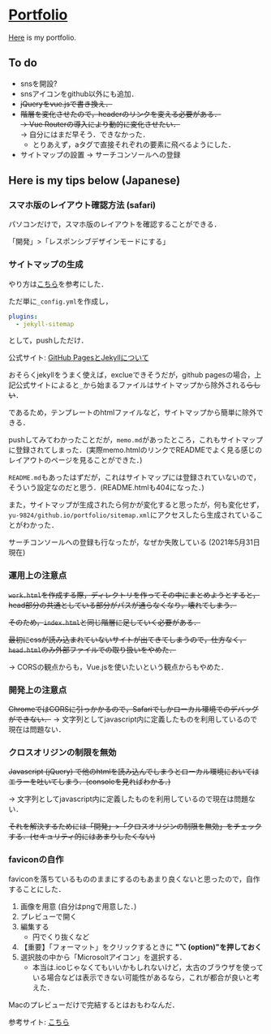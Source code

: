 # [Portfolio](https://yu-9824.github.io/portfolio/)
[Here](https://yu-9824.github.io/portfolio/) is my portfolio.

## To do
- snsを開設?
- snsアイコンをgithub以外にも追加．
- ~~jQueryをvue.jsで書き換え．~~
- ~~階層を変化させたので，headerのリンクを変える必要がある．~~<br>
    ~~→ Vue Routerの導入により動的に変化させたい．~~<br>
    → 自分にはまだ早そう．できなかった．<br>
    - とりあえず，aタグで直接それぞれの要素に飛べるようにした．
- サイトマップの設置 → サーチコンソールへの登録

## Here is my tips below (Japanese)
### スマホ版のレイアウト確認方法 (safari)
パソコンだけで，スマホ版のレイアウトを確認することができる．

「開発」>「レスポンシブデザインモードにする」


### サイトマップの生成
やり方は[こちら](https://r17n.page/2019/10/25/github-pages-from-docs-generation-sitemap/)を参考にした．

ただ単に`_config.yml`を作成し，
```yaml
plugins:
  - jekyll-sitemap
```
として，pushしただけ．

公式サイト: [GitHub PagesとJekyllについて](https://docs.github.com/ja/pages/setting-up-a-github-pages-site-with-jekyll/about-github-pages-and-jekyll)

おそらくjekyllをうまく使えば，exclueできそうだが，github pagesの場合，上記公式サイトによると`_`から始まるファイルはサイトマップから除外される~~らしい~~．

であるため，テンプレートのhtmlファイルなど，サイトマップから簡単に除外できる．

pushしてみてわかったことだが，`memo.md`があったところ，これもサイトマップに登録されてしまった．(実際memo.htmlのリンクでREADMEでよく見る感じのレイアウトのページを見ることができた．)

`README.md`もあったはずだが，これはサイトマップには登録されていないので，そういう設定なのだと思う．(README.htmlも404になった．)

また，サイトマップが生成されたら何かが変化すると思ったが，何も変化せず，`yu-9824/github.io/portfolio/sitemap.xml`にアクセスしたら生成されていることがわかった．

サーチコンソールへの登録も行なったが，なぜか失敗している (2021年5月31日現在)


### 運用上の注意点
~~`work.html`を作成する際，ディレクトリを作ってその中にまとめようとすると，head部分の共通としている部分がパスが通らなくなり，壊れてしまう．~~

~~そのため，`index.html`と同じ階層に足していく必要がある．~~

~~最初にcssが読み込まれていないサイトが出てきてしまうので，仕方なく，`head.html`のみ外部ファイルでの取り扱いをやめた．~~

→ CORSの観点からも，Vue.jsを使いたいという観点からもやめた．


### 開発上の注意点
~~ChromeではCORSに引っかかるので，Safariでしかローカル環境でのデバッグができない．~~
→ 文字列としてjavascript内に定義したものを利用しているので現在は問題ない．


### クロスオリジンの制限を無効
~~Javascript (jQuery) で他のhtmlを読み込んでしまうとローカル環境においてはエラーを吐いてしまう．(consoleを見ればわかる．)~~

→ 文字列としてjavascript内に定義したものを利用しているので現在は問題ない．

~~それを解決するためには「開発」>「クロスオリジンの制限を無効」をチェックする．(セキュリティ的にはあまりしたくない)~~

### faviconの自作
faviconを落ちているもののままにするのもあまり良くないと思ったので，自作することにした．

1. 画像を用意 (自分はpngで用意した．)
2. プレビューで開く
3. 編集する
   - 円でくり抜くなど
4. 【重要】「フォーマット」をクリックするときに **"⌥ (option)"を押しておく**
5. 選択肢の中から「Microsoltアイコン」を選択する．
   - 本当は.icoじゃなくてもいいかもしれないけど，太古のブラウザを使っている場合などは表示できない可能性があるなら，これが都合が良いと考えた．

Macのプレビューだけで完結するとはおもわなんだ．

参考サイト: [こちら](https://www.msng.info/archives/2011/12/how-to-create-favicon-with-mac.php)
